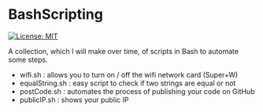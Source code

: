 # BashScripting 

[![License: MIT](https://img.shields.io/badge/License-MIT-yellow.svg)](https://github.com/Davide-Lotito/BashScripting/blob/master/LICENSE)

A collection, which I will make over time, of scripts in Bash to automate some steps.

* wifi.sh : allows you to turn on / off the wifi network card (Super+W)
* equalString.sh : easy script to check if two strings are equal or not
* postCode.sh : automates the process of publishing your code on GitHub
* publicIP.sh : shows your public IP
